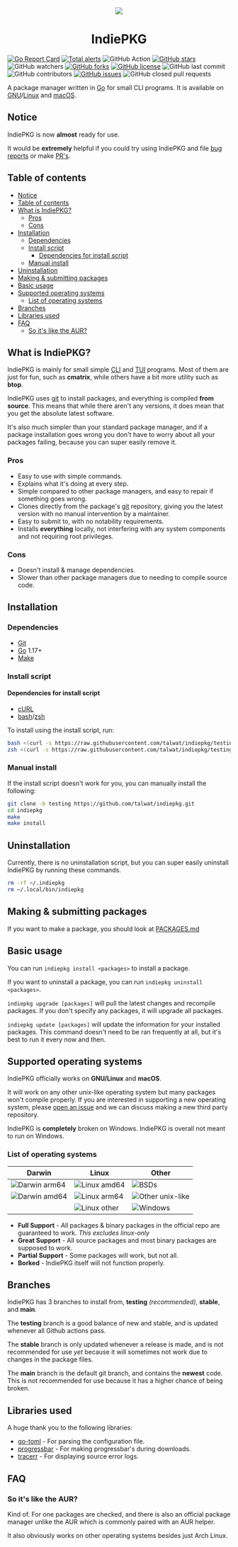 <!-- markdownlint-disable MD033 MD041 MD013 -->

<div align="center">
    <img src="./assets/logoDarkRound.svg">
    <h1>IndiePKG</h1>
</div>

[![Go Report Card](https://goreportcard.com/badge/github.com/talwat/indiepkg)](https://goreportcard.com/report/github.com/talwat/indiepkg)
[![Total alerts](https://img.shields.io/lgtm/alerts/g/talwat/indiepkg.svg?logo=lgtm&logoWidth=18)](https://lgtm.com/projects/g/talwat/indiepkg/alerts/)
![GitHub Action](https://img.shields.io/github/workflow/status/talwat/indiepkg/test)
[![GitHub stars](https://img.shields.io/github/stars/talwat/indiepkg)](https://github.com/talwat/indiepkg/stargazers)
![GitHub watchers](https://img.shields.io/github/watchers/talwat/indiepkg)
[![GitHub forks](https://img.shields.io/github/forks/talwat/indiepkg)](https://github.com/talwat/indiepkg/network)
[![GitHub license](https://img.shields.io/github/license/talwat/indiepkg)](https://github.com/talwat/indiepkg)
![GitHub last commit](https://img.shields.io/github/last-commit/talwat/indiepkg)
![GitHub contributors](https://img.shields.io/github/contributors/talwat/indiepkg)
[![GitHub issues](https://img.shields.io/github/issues/talwat/indiepkg)](https://github.com/talwat/indiepkg/issues)
![GitHub closed pull requests](https://img.shields.io/github/issues-pr-closed/talwat/indiepkg)

A package manager written in [Go](https://go.dev) for small CLI programs. It is available on [GNU](https://gnu.org)/[Linux](https://kernel.org) and [macOS](https://www.apple.com/macos/).

## Notice

IndiePKG is now **almost** ready for use.

It would be **extremely** helpful if you could try using IndiePKG and file [bug reports](https://github.com/talwat/indiepkg/issues) or make [PR's](https://github.com/talwat/indiepkg/pulls).

## Table of contents

- [Notice](#notice)
- [Table of contents](#table-of-contents)
- [What is IndiePKG?](#what-is-indiepkg)
  - [Pros](#pros)
  - [Cons](#cons)
- [Installation](#installation)
  - [Dependencies](#dependencies)
  - [Install script](#install-script)
    - [Dependencies for install script](#dependencies-for-install-script)
  - [Manual install](#manual-install)
- [Uninstallation](#uninstallation)
- [Making & submitting packages](#making--submitting-packages)
- [Basic usage](#basic-usage)
- [Supported operating systems](#supported-operating-systems)
  - [List of operating systems](#list-of-operating-systems)
- [Branches](#branches)
- [Libraries used](#libraries-used)
- [FAQ](#faq)
  - [So it's like the AUR?](#so-its-like-the-aur)

## What is IndiePKG?

IndiePKG is mainly for small simple [CLI](https://en.wikipedia.org/wiki/Command-line_interface) and [TUI](https://en.wikipedia.org/wiki/Text-based_user_interface) programs. Most of them are just for fun, such as **cmatrix**, while others have a bit more utility such as **btop**.

IndiePKG uses [git](https://git-scm.com/) to install packages, and everything is compiled **from source**. This means that while there aren't any versions, it does mean that you get the absolute latest software.

It's also much simpler than your standard package manager, and if a package installation goes wrong you don't have to worry about all your packages failing, because you can super easily remove it.

### Pros

- Easy to use with simple commands.
- Explains what it's doing at every step.
- Simple compared to other package managers, and easy to repair if something goes wrong.
- Clones directly from the package's [git](https://git-scm.com/) repository, giving you the latest version with no manual intervention by a maintainer.
- Easy to submit to, with no notability requirements.
- Installs **everything** locally, not interfering with any system components and not requiring root privileges.

### Cons

- Doesn't install & manage dependencies.
- Slower than other package managers due to needing to compile source code.

## Installation

### Dependencies

- [Git](https://git-scm.com/)
- [Go](https://go.dev/) 1.17+
- [Make](https://en.wikipedia.org/wiki/Make_(software)#Derivatives)

### Install script

#### Dependencies for install script

- [cURL](https://curl.se/)
- [bash](https://gnu.org/software/bash)/[zsh](https://www.zsh.org/)

To install using the install script, run:

```bash
bash <(curl -s https://raw.githubusercontent.com/talwat/indiepkg/testing/scripts/install.sh) # To use bash
zsh <(curl -s https://raw.githubusercontent.com/talwat/indiepkg/testing/scripts/install.sh) # Or if you only have zsh installed
```

### Manual install

If the install script doesn't work for you, you can manually install the following:

```bash
git clone -b testing https://github.com/talwat/indiepkg.git
cd indiepkg
make
make install
```

## Uninstallation

Currently, there is no uninstallation script, but you can super easily uninstall IndiePKG by running these commands.

```bash
rm -rf ~/.indiepkg
rm ~/.local/bin/indiepkg
```

## Making & submitting packages

If you want to make a package, you should look at [PACKAGES.md](MAKE_A_PKG.md)

## Basic usage

You can run `indiepkg install <packages>` to install a package.

If you want to uninstall a package, you can run `indiepkg uninstall <packages>`.

`indiepkg upgrade [packages]` will pull the latest changes and recompile packages. If you don't specify any packages, it will upgrade all packages.

`indiepkg update [packages]` will update the information for your installed packages. This command doesn't need to be ran frequently at all, but it's best to run it every now and then.

## Supported operating systems

IndiePKG officially works on **GNU/Linux** and **macOS**.

It will work on any other unix-like operating system but many packages won't compile properly. If you are interested in supporting a new operating system, please [open an issue](https://github.com/talwat/indiepkg/issues/new/choose) and we can discuss making a new third party repository.

IndiePKG is **completely** broken on Windows. IndiePKG is overall not meant to run on Windows.

### List of operating systems

| Darwin                                                                                  | Linux                                                                                 | Other                                                                                   |
| --------------------------------------------------------------------------------------- | ------------------------------------------------------------------------------------- | --------------------------------------------------------------------------------------- |
| ![Darwin arm64](https://img.shields.io/badge/darwin%20arm64-full%20support-brightgreen) | ![Linux amd64](https://img.shields.io/badge/linux%20amd64-full%20support-brightgreen) | ![BSDs](https://img.shields.io/badge/BSDs-partial%20support-yellow)            |
| ![Darwin amd64](https://img.shields.io/badge/darwin%20amd64-great%20support-green)      | ![Linux arm64](https://img.shields.io/badge/linux%20arm64-great%20support-green)      | ![Other unix-like](https://img.shields.io/badge/other%20unix--like-partial%20support-yellow) |
|                                                                                         | ![Linux other](https://img.shields.io/badge/linux%20other-good%20support-yellowgreen) | ![Windows](https://img.shields.io/badge/windows-borked-red) |

- **Full Support** - All packages & binary packages in the official repo are guaranteed to work. *This excludes linux-only*
- **Great Support** - All source packages and most binary packages are supposed to work.
- **Partial Support** - Some packages will work, but not all.
- **Borked** - IndiePKG itself will not function properly.

## Branches

IndiePKG has 3 branches to install from, **testing** *(recommended)*, **stable**, and **main**.

The **testing** branch is a good balance of new and stable, and is updated whenever all Github actions pass.

The **stable** branch is only updated whenever a release is made, and is not recommended for use *yet* because it will sometimes not work due to changes in the package files.

The **main** branch is the default git branch, and contains the **newest** code. This is not recommended for use because it has a higher chance of being broken.

## Libraries used

A huge thank you to the following libraries:

- [go-toml](https://github.com/pelletier/go-toml.git) - For parsing the configuration file.
- [progressbar](https://github.com/schollz/progressbar.git) - For making progressbar's during downloads.
- [tracerr](https://github.com/ztrue/tracerr) - For displaying source error logs.

## FAQ

### So it's like the AUR?

Kind of. For one packages are checked, and there is also an official package manager unlike the AUR which is commonly paired with an AUR helper.

It also obviously works on other operating systems besides just Arch Linux.

